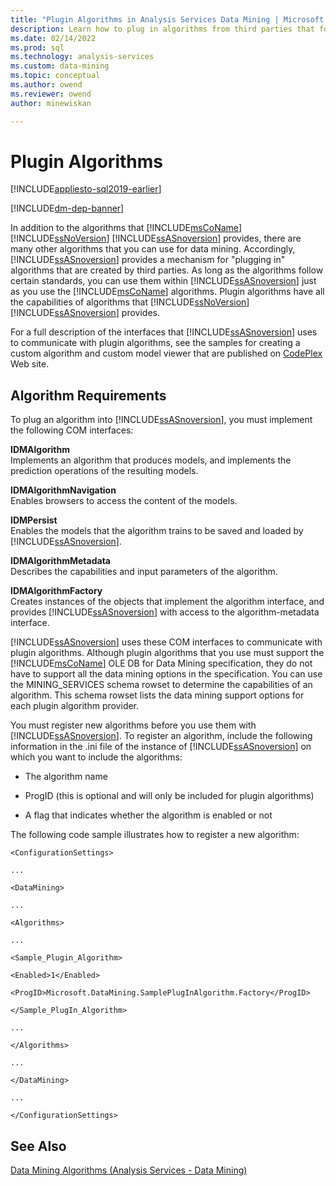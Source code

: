 ```yaml
---
title: "Plugin Algorithms in Analysis Services Data Mining | Microsoft Docs"
description: Learn how to plug in algorithms from third parties that follow standards to use them for data mining in SQL Server Analysis Services.
ms.date: 02/14/2022
ms.prod: sql
ms.technology: analysis-services
ms.custom: data-mining
ms.topic: conceptual
ms.author: owend
ms.reviewer: owend
author: minewiskan

---
```

# Plugin Algorithms
[!INCLUDE[appliesto-sql2019-earlier](../includes/appliesto-sql2019-earlier.md)]

[!INCLUDE[dm-dep-banner](../includes/dm-dep-banner.md)]

  In addition to the algorithms that [!INCLUDE[msCoName](../includes/msconame-md.md)] [!INCLUDE[ssNoVersion](../includes/ssnoversion-md.md)] [!INCLUDE[ssASnoversion](../includes/ssasnoversion-md.md)] provides, there are many other algorithms that you can use for data mining. Accordingly, [!INCLUDE[ssASnoversion](../includes/ssasnoversion-md.md)] provides a mechanism for "plugging in" algorithms that are created by third parties. As long as the algorithms follow certain standards, you can use them within [!INCLUDE[ssASnoversion](../includes/ssasnoversion-md.md)] just as you use the [!INCLUDE[msCoName](../includes/msconame-md.md)] algorithms. Plugin algorithms have all the capabilities of algorithms that [!INCLUDE[ssNoVersion](../includes/ssnoversion-md.md)] [!INCLUDE[ssASnoversion](../includes/ssasnoversion-md.md)] provides.  
  
 For a full description of the interfaces that [!INCLUDE[ssASnoversion](../includes/ssasnoversion-md.md)] uses to communicate with plugin algorithms, see the samples for creating a custom algorithm and custom model viewer that are published on [CodePlex](https://go.microsoft.com/fwlink/?LinkID=87843) Web site.  
  
## Algorithm Requirements  
 To plug an algorithm into [!INCLUDE[ssASnoversion](../includes/ssasnoversion-md.md)], you must implement the following COM interfaces:  
  
 **IDMAlgorithm**  
 Implements an algorithm that produces models, and implements the prediction operations of the resulting models.  
  
 **IDMAlgorithmNavigation**  
 Enables browsers to access the content of the models.  
  
 **IDMPersist**  
 Enables the models that the algorithm trains to be saved and loaded by [!INCLUDE[ssASnoversion](../includes/ssasnoversion-md.md)].  
  
 **IDMAlgorithmMetadata**  
 Describes the capabilities and input parameters of the algorithm.  
  
 **IDMAlgorithmFactory**  
 Creates instances of the objects that implement the algorithm interface, and provides [!INCLUDE[ssASnoversion](../includes/ssasnoversion-md.md)] with access to the algorithm-metadata interface.  
  
 [!INCLUDE[ssASnoversion](../includes/ssasnoversion-md.md)] uses these COM interfaces to communicate with plugin algorithms. Although plugin algorithms that you use must support the [!INCLUDE[msCoName](../includes/msconame-md.md)] OLE DB for Data Mining specification, they do not have to support all the data mining options in the specification. You can use the MINING_SERVICES schema rowset to determine the capabilities of an algorithm. This schema rowset lists the data mining support options for each plugin algorithm provider.  
  
 You must register new algorithms before you use them with [!INCLUDE[ssASnoversion](../includes/ssasnoversion-md.md)]. To register an algorithm, include the following information in the .ini file of the instance of [!INCLUDE[ssASnoversion](../includes/ssasnoversion-md.md)] on which you want to include the algorithms:  
  
-   The algorithm name  
  
-   ProgID (this is optional and will only be included for plugin algorithms)  
  
-   A flag that indicates whether the algorithm is enabled or not  
  
 The following code sample illustrates how to register a new algorithm:  
  
 `<ConfigurationSettings>`  
  
 `...`  
  
 `<DataMining>`  
  
 `...`  
  
 `<Algorithms>`  
  
 `...`  
  
 `<Sample_Plugin_Algorithm>`  
  
 `<Enabled>1</Enabled>`  
  
 `<ProgID>Microsoft.DataMining.SamplePlugInAlgorithm.Factory</ProgID>`  
  
 `</Sample_PlugIn_Algorithm>`  
  
 `...`  
  
 `</Algorithms>`  
  
 `...`  
  
 `</DataMining>`  
  
 `...`  
  
 `</ConfigurationSettings>`  
  
## See Also  
 [Data Mining Algorithms &#40;Analysis Services - Data Mining&#41;](../../analysis-services/data-mining/data-mining-algorithms-analysis-services-data-mining.md)   
  
  

